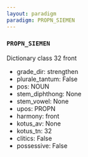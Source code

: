 ```yaml
---
layout: paradigm
paradigm: PROPN_SIEMEN
---
```

### ` PROPN_SIEMEN `

Dictionary class 32 front
* grade_dir: strengthen
* plurale_tantum: False
* pos: NOUN
* stem_diphthong: None
* stem_vowel: None
* upos: PROPN
* harmony: front
* kotus_av: None
* kotus_tn: 32
* clitics: False
* possessive: False
